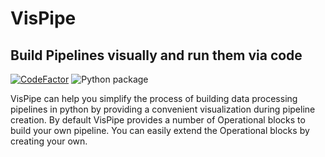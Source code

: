 # VisPipe
## Build Pipelines visually and run them via code
[![CodeFactor](https://www.codefactor.io/repository/github/junkybyte/vispipe/badge/master?s=b4f0ed72fedffa8ed8cbc9bc9887a0db528a24b2)](https://www.codefactor.io/repository/github/junkybyte/vispipe/overview/master)
![Python package](https://github.com/JunkyByte/vispipe/workflows/Python%20package/badge.svg)

VisPipe can help you simplify the process of building data processing pipelines in python by providing a convenient visualization during pipeline creation.
By default VisPipe provides a number of Operational blocks to build your own pipeline.
You can easily extend the Operational blocks by creating your own.
